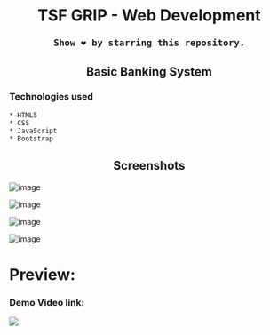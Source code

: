 <h1 align="center">TSF GRIP - Web Development</h1>

### <div align="center"><samp>Show ❤️ by starring this repository.</samp></div>

<h2 align="center">Basic Banking System</h2>

### Technologies used
    * HTML5
    * CSS
    * JavaScript
    * Bootstrap


<h2 align="center">Screenshots</h2>

![image](https://user-images.githubusercontent.com/78247889/144742816-5e973646-6677-4994-9a7a-0740b69cecf9.png)

![image](https://user-images.githubusercontent.com/78247889/144742826-8e28cc4a-7bc6-4c16-9ae2-06890388ec0a.png)

![image](https://user-images.githubusercontent.com/78247889/144742916-de7f9895-6dec-4e04-9640-49ccb921c7b4.png)

![image](https://user-images.githubusercontent.com/78247889/144742933-ec1523af-01c6-44fa-a1ad-5cb6257522a9.png)
# Preview: 
### Demo Video link:

<img src="https://user-images.githubusercontent.com/73097560/115834477-dbab4500-a447-11eb-908a-139a6edaec5c.gif"></h2>
